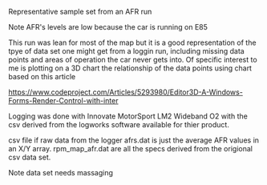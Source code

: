 Representative sample set from an AFR run

Note AFR's levels are low because the car is running on E85

This run was lean for most of the map but it is a good representation of the tpye of
data set one might get from a loggin run, including missing data points and areas of
operation the car never gets into. Of specific interest to me is plotting on a 3D chart
the relationship of the data points using chart based on this article

https://www.codeproject.com/Articles/5293980/Editor3D-A-Windows-Forms-Render-Control-with-inter

Logging was done with Innovate MotorSport LM2 Wideband O2 with the csv derived from the logworks software 
available for thier product.

csv file if raw data from the logger
afrs.dat is just the average AFR values in an X/Y array.
rpm_map_afr.dat are all the specs derived from the origional csv data set.

Note data set needs massaging
